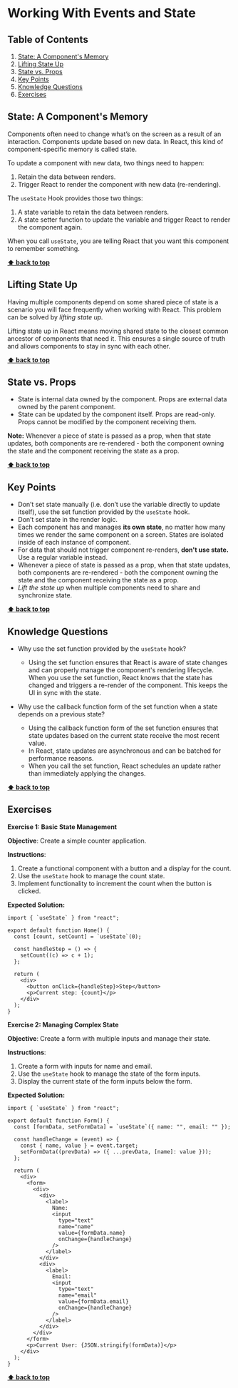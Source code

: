 # Working With Events and State

## Table of Contents

1. [State: A Component's Memory](#state-a-components-memory)
1. [Lifting State Up](#lifting-state-up)
1. [State vs. Props](#state-vs-props)
1. [Key Points](#key-points)
1. [Knowledge Questions](#knowledge-questions)
1. [Exercises](#exercises)

## State: A Component's Memory

Components often need to change what’s on the screen as a result of an interaction. Components update based on new data. In React, this kind of component-specific memory is called state.

To update a component with new data, two things need to happen:

1. Retain the data between renders.
1. Trigger React to render the component with new data (re-rendering).

The `useState` Hook provides those two things:

1. A state variable to retain the data between renders.
1. A state setter function to update the variable and trigger React to render the component again.

When you call `useState`, you are telling React that you want this component to remember something.

**[⬆ back to top](#table-of-contents)**

## Lifting State Up

Having multiple components depend on some shared piece of state is a scenario you will face frequently when working with React. This problem can be solved by _lifting state up._

Lifting state up in React means moving shared state to the closest common ancestor of components that need it. This ensures a single source of truth and allows components to stay in sync with each other.

**[⬆ back to top](#table-of-contents)**

## State vs. Props

- State is internal data owned by the component. Props are external data owned by the parent component.
- State can be updated by the component itself. Props are read-only. Props cannot be modified by the component receiving them.

**Note:** Whenever a piece of state is passed as a prop, when that state updates, both components are re-rendered - both the component owning the state
and the component receiving the state as a prop.

**[⬆ back to top](#table-of-contents)**

## Key Points

- Don’t set state manually (i.e. don’t use the variable directly to update itself), use the set function provided by the `useState` hook.
- Don’t set state in the render logic.
- Each component has and manages **its own state**, no matter how many times we render the same component on a screen. States are isolated inside of each instance of component.
- For data that should not trigger component re-renders, **don't use state.** Use a regular variable instead.
- Whenever a piece of state is passed as a prop, when that state updates, both components are re-rendered - both the component owning the state and the component receiving the state as a prop.
- _Lift the state up_ when multiple components need to share and synchronize state.

**[⬆ back to top](#table-of-contents)**

## Knowledge Questions

- Why use the set function provided by the `useState` hook?

  - Using the set function ensures that React is aware of state changes and can properly manage the component's rendering lifecycle. When you use the set function, React knows that the state has changed and triggers a re-render of the component. This keeps the UI in sync with the state.

- Why use the callback function form of the set function when a state depends on a previous state?

  - Using the callback function form of the set function ensures that state updates based on the current state receive the most recent value.
  - In React, state updates are asynchronous and can be batched for performance reasons.
  - When you call the set function, React schedules an update rather than immediately applying the changes.

**[⬆ back to top](#table-of-contents)**

## Exercises

**Exercise 1: Basic State Management**

**Objective**: Create a simple counter application.

**Instructions**:

1. Create a functional component with a button and a display for the count.
2. Use the `useState` hook to manage the count state.
3. Implement functionality to increment the count when the button is clicked.

**Expected Solution:**

```
import { `useState` } from "react";

export default function Home() {
  const [count, setCount] = `useState`(0);

  const handleStep = () => {
    setCount((c) => c + 1);
  };

  return (
    <div>
      <button onClick={handleStep}>Step</button>
      <p>Current step: {count}</p>
    </div>
  );
}
```

**Exercise 2: Managing Complex State**

**Objective**: Create a form with multiple inputs and manage their state.

**Instructions**:

1. Create a form with inputs for name and email.
2. Use the `useState` hook to manage the state of the form inputs.
3. Display the current state of the form inputs below the form.

**Expected Solution:**

```
import { `useState` } from "react";

export default function Form() {
  const [formData, setFormData] = `useState`({ name: "", email: "" });

  const handleChange = (event) => {
    const { name, value } = event.target;
    setFormData((prevData) => ({ ...prevData, [name]: value }));
  };

  return (
    <div>
      <form>
        <div>
          <div>
            <label>
              Name:
              <input
                type="text"
                name="name"
                value={formData.name}
                onChange={handleChange}
              />
            </label>
          </div>
          <div>
            <label>
              Email:
              <input
                type="text"
                name="email"
                value={formData.email}
                onChange={handleChange}
              />
            </label>
          </div>
        </div>
      </form>
      <p>Current User: {JSON.stringify(formData)}</p>
    </div>
  );
}
```

**[⬆ back to top](#table-of-contents)**

